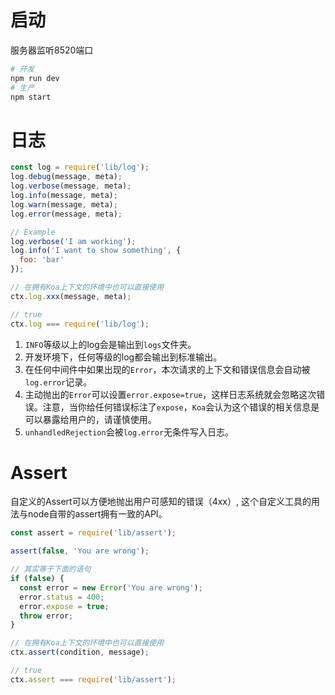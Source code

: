 # 启动
服务器监听8520端口
```bash
# 开发
npm run dev
# 生产
npm start
```

# 日志
```js
const log = require('lib/log');
log.debug(message, meta);
log.verbose(message, meta);
log.info(message, meta);
log.warn(message, meta);
log.error(message, meta);

// Example
log.verbose('I am working');
log.info('I want to show something', {
  foo: 'bar'
});
```

```js
// 在拥有Koa上下文的环境中也可以直接使用
ctx.log.xxx(message, meta);

// true
ctx.log === require('lib/log');
```

1. `INFO`等级以上的log会是输出到`logs`文件夹。
2. 开发环境下，任何等级的log都会输出到标准输出。
3. 在任何中间件中如果出现的`Error`，本次请求的上下文和错误信息会自动被`log.error`记录。
4. 主动抛出的`Error`可以设置`error.expose=true`，这样日志系统就会忽略这次错误。注意，当你给任何错误标注了`expose`，`Koa`会认为这个错误的相关信息是可以暴露给用户的，请谨慎使用。
5. `unhandledRejection`会被`log.error`无条件写入日志。

# Assert
自定义的Assert可以方便地抛出用户可感知的错误（4xx）, 这个自定义工具的用法与node自带的assert拥有一致的API。

```js
const assert = require('lib/assert');

assert(false, 'You are wrong');

// 其实等于下面的语句
if (false) {
  const error = new Error('You are wrong');
  error.status = 400;
  error.expose = true;
  throw error;
}
```

```js
// 在拥有Koa上下文的环境中也可以直接使用
ctx.assert(condition, message);

// true
ctx.assert === require('lib/assert');
```